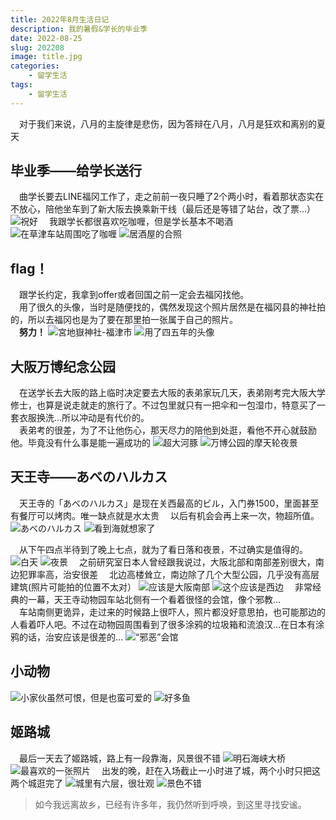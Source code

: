```yaml
---
title: 2022年8月生活日记
description: 我的暑假&学长的毕业季
date: 2022-08-25
slug: 202208
image: title.jpg
categories:
    - 留学生活
tags:
    - 留学生活
---
```

&emsp;对于我们来说，八月的主旋律是悲伤，因为答辩在八月，八月是狂欢和离别的夏天
## 毕业季——给学长送行
&emsp;曲学长要去LINE福冈工作了，走之前前一夜只睡了2个两小时，看着那状态实在不放心，陪他坐车到了新大阪去换乘新干线（最后还是等错了站台，改了票…）
![祝好](2.jpg)
&emsp;我跟学长都很喜欢吃咖喱，但是学长基本不喝酒
![在草津车站周围吃了咖喱](15.jpg)  ![居酒屋的合照](1.jpg)
## flag！
&emsp;跟学长约定，我拿到offer或者回国之前一定会去福冈找他。  
&emsp;用了很久的头像，当时是随便找的，偶然发现这个照片居然是在福冈县的神社拍的，所以去福冈也是为了要在那里拍一张属于自己的照片。  
&emsp;**努力！**
![宮地嶽神社-福津市](dream.jpg)  ![用了四五年的头像](QQ.jpg)

## 大阪万博纪念公园
&emsp;在送学长去大阪的路上临时决定要去大阪的表弟家玩几天，表弟刚考完大阪大学修士，也算是说走就走的旅行了。不过包里就只有一把伞和一包湿巾，特意买了一套衣服换洗…所以冲动是有代价的。  
&emsp;表弟考的很差，为了不让他伤心，那天尽力的陪他到处逛，看他不开心就鼓励他。毕竟没有什么事是能一遍成功的
![超大河豚](3.jpg)  ![万博公园的摩天轮夜景](4.jpg) 

## 天王寺——あべのハルカス
&emsp;天王寺的「あべのハルカス」是现在关西最高的ビル，入门券1500，里面甚至有餐厅可以烤肉。唯一缺点就是水太贵
&emsp;以后有机会会再上来一次，物超所值。
![あべのハルカス](14.jpg)  ![看到海就想家了](9.jpg)  

&emsp;从下午四点半待到了晚上七点，就为了看日落和夜景，不过确实是值得的。
![白天](7.jpg)  ![夜景](8.jpg)
&emsp;之前研究室日本人曾经跟我说过，大阪北部和南部差别很大，南边犯罪率高，治安很差 
&emsp;北边高楼耸立，南边除了几个大型公园，几乎没有高层建筑(照片可能拍的位置不太对）
![应该是大阪南部](10.jpg)  ![这个应该是西边](11.jpg)
&emsp;非常经典的一幕，天王寺动物园车站北侧有一个看着很怪的会馆，像个邪教…  
&emsp;车站南侧更诡异，走过来的时候路上很吓人，照片都没好意思拍，也可能那边的人看着吓人吧。不过在动物园周围看到了很多涂鸦的垃圾箱和流浪汉…在日本有涂鸦的话，治安应该是很差的…
![“邪恶”会馆](5.jpg)  

## 小动物
![小家伙虽然可恨，但是也蛮可爱的](6.jpg)  ![好多鱼](18.jpg)

## 姬路城
&emsp;最后一天去了姬路城，路上有一段靠海，风景很不错
![明石海峡大桥](13.jpg)  ![最喜欢的一张照片](17.jpg)
&emsp;出发的晚，赶在入场截止一小时进了城，两个小时只把这两个城逛完了
![城里有六层，很壮观](12.jpg)  ![景色不错](16.jpg)

> 如今我远离故乡，已经有许多年，我仍然听到呼唤，到这里寻找安谧。